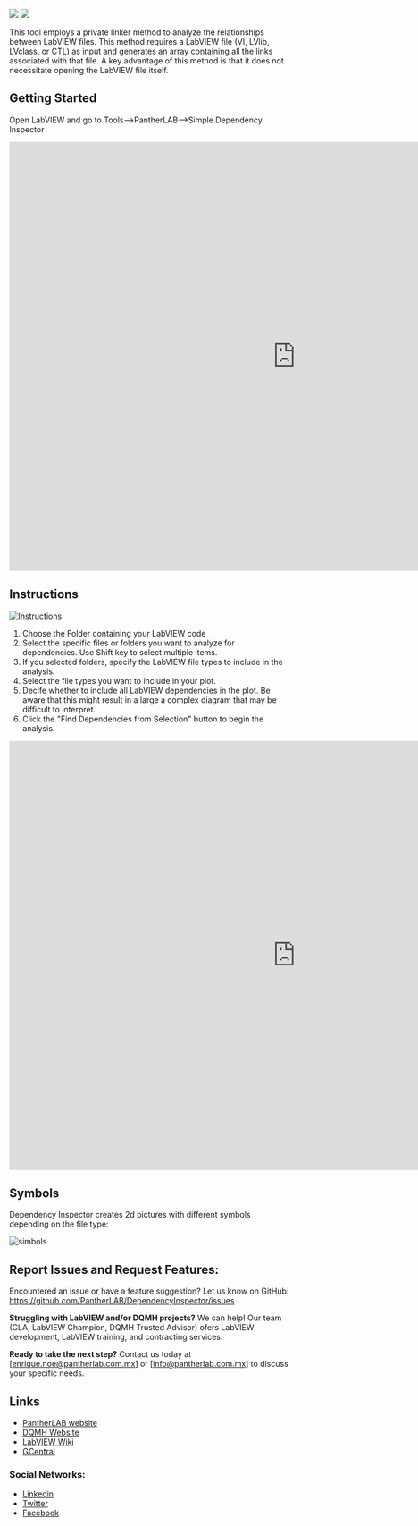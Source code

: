 <a href="https://www.vipm.io/package/pantherlab_lib_dependency_inspector/"> <img src="https://www.vipm.io/package/pantherlab_lib_dependency_inspector/badge.svg?metric=installs"></a> <a href="https://www.vipm.io/package/pantherlab_lib_dependency_inspector/"><img src="https://www.vipm.io/package/pantherlab_lib_dependency_inspector/badge.svg?metric=stars"></a>


This tool employs a private linker method to analyze the relationships between LabVIEW files. This method requires a LabVIEW file (VI, LVlib, LVclass, or CTL) as input and generates an array containing all the links associated with that file. A key advantage of this method is that it does not necessitate opening the LabVIEW file itself.

## Getting Started

Open LabVIEW and go to Tools-->PantherLAB-->Simple Dependency Inspector

<iframe width="1024" height="768" src="https://github.com/user-attachments/assets/11ca6f74-3081-4b22-a3ec-fe2b505240c1" frameborder="0" allow="accelerometer; autoplay; clipboard-write; encrypted-media; gyroscope; picture-in-picture" allowfullscreen></iframe>

## Instructions

![Instructions](https://github.com/user-attachments/assets/dfc28802-3ec5-479d-b72d-c6080fe0481f)

1. Choose the Folder containing your LabVIEW code
2. Select the specific files or folders you want to analyze for dependencies. Use Shift key to select multiple items.
3. If you selected folders, specify the LabVIEW file types to include in the analysis.
4. Select the file types you want to include in your plot.
5. Decife whether to include all LabVIEW dependencies in the plot. Be aware that this might result in a large a complex diagram that may be difficult to interpret.
6. Click the "Find Dependencies from Selection" button to begin the analysis.


<iframe width="1024" height="768" src="https://github.com/user-attachments/assets/6bd5cf6e-1886-4d72-bc05-e60b0d485e06" frameborder="0" allow="accelerometer; autoplay; clipboard-write; encrypted-media; gyroscope; picture-in-picture" allowfullscreen></iframe>

## Symbols

Dependency Inspector creates 2d pictures with different symbols depending on the file type:

![simbols](https://github.com/user-attachments/assets/1836cc24-1e98-4899-9d53-ce3a34e07786)


## Report Issues and Request Features:
Encountered an issue or have a feature suggestion? Let us know on GitHub: 
https://github.com/PantherLAB/DependencyInspector/issues

**Struggling with LabVIEW and/or DQMH projects?** We can help! Our team (CLA, LabVIEW Champion, DQMH Trusted Advisor) ofers LabVIEW development, LabVIEW training, and contracting services.

**Ready to take the next step?** Contact us today at [enrique.noe@pantherlab.com.mx] or [info@pantherlab.com.mx] to discuss your specific needs.

## Links
- [PantherLAB website](https://pantherlab.com.mx/)
- [DQMH Website](https://dqmh.org/)
- [LabVIEW Wiki](https://labviewwiki.org/wiki/Home)
- [GCentral](https://www.gcentral.org/)

### Social Networks:
- [Linkedin](https://www.linkedin.com/company/pantherlabmx/)
- [Twitter](https://x.com/PantherLAB_)
- [Facebook](https://www.facebook.com/profile.php?id=61556228677680)
 
